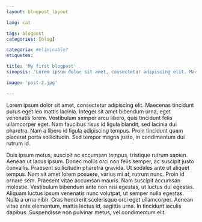 ```yaml
---
layout: blogpost_layout

lang: cat

tags: blogpost
categories: [blog]

categoria: #eliminable?
etiquetes:

title: 'My first blogpost'
sinopsis: 'Lorem ipsum dolor sit amet, consectetur adipiscing elit. Maecenas tincidunt purus eget leo mattis lacinia. Integer sit amet bibendum urna, eget venenatis lorem. Vestibulum semper arcu libero, quis tincidunt felis ullamcorper eget. Nam faucibus risus id ligula blandit, sed lacinia dui pharetra. Nam a libero id ligula adipiscing tempus. Proin tincidunt quam placerat porta sollicitudin. Sed tempor magna justo, in condimentum dui rutrum id.'

image: 'post-2.jpg'

---
```


Lorem ipsum dolor sit amet, consectetur adipiscing elit. Maecenas tincidunt purus eget leo mattis lacinia. Integer sit amet bibendum urna, eget venenatis lorem. Vestibulum semper arcu libero, quis tincidunt felis ullamcorper eget. Nam faucibus risus id ligula blandit, sed lacinia dui pharetra. Nam a libero id ligula adipiscing tempus. Proin tincidunt quam placerat porta sollicitudin. Sed tempor magna justo, in condimentum dui rutrum id.

Duis ipsum metus, suscipit ac accumsan tempus, tristique rutrum sapien. Aenean ut lacus ipsum. Donec mollis orci non felis semper, ac suscipit justo convallis. Praesent sollicitudin pharetra gravida. Ut sodales ante ut aliquet tempus. Nam sit amet lorem posuere, varius mi at, rutrum nunc. Proin id ornare sem. Praesent vitae accumsan mauris. Nam suscipit accumsan molestie. Vestibulum bibendum ante non nisi egestas, ut luctus dui egestas. Aliquam luctus ipsum venenatis nunc volutpat, ut semper nulla egestas. Nulla a urna nibh. Cras hendrerit scelerisque orci eget ullamcorper. Aenean vitae ante elementum, mattis lectus id, sagittis urna. In tincidunt iaculis dapibus. Suspendisse non pulvinar metus, vel condimentum elit.
